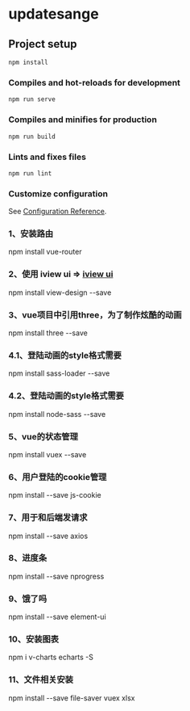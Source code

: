 # updatesange

## Project setup
```
npm install
```

### Compiles and hot-reloads for development
```
npm run serve
```

### Compiles and minifies for production
```
npm run build
```

### Lints and fixes files
```
npm run lint
```

### Customize configuration
See [Configuration Reference](https://cli.vuejs.org/config/).
### 1、安装路由
npm install vue-router
### 2、使用 iview ui => [iview ui ](https://www.iviewui.com/docs/introduce)
npm install view-design --save
### 3、vue项目中引用three，为了制作炫酷的动画
npm install three --save
### 4.1、登陆动画的style格式需要
npm install sass-loader --save
### 4.2、登陆动画的style格式需要
npm install node-sass --save
### 5、vue的状态管理
npm install vuex --save
### 6、用户登陆的cookie管理
npm install --save js-cookie
### 7、用于和后端发请求
npm install --save axios
### 8、进度条
npm install --save nprogress
### 9、饿了吗
npm install --save element-ui
### 10、安装图表
npm i v-charts echarts -S
### 11、文件相关安装
npm install --save file-saver vuex xlsx